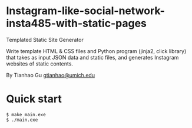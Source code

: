 Instagram-like-social-network-insta485-with-static-pages
===========================
Templated Static Site Generator

Write template HTML & CSS files and Python program (jinja2, click library) that takes as input JSON data and static files, and generates Instagram websites of static contents.

By Tianhao Gu <gtianhao@umich.edu>

# Quick start
```console
$ make main.exe
$ ./main.exe
```
